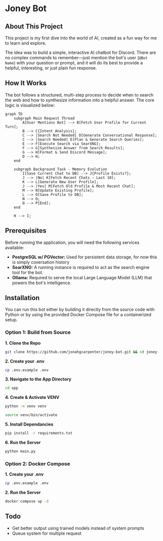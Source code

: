 # Joney Bot

## About This Project

This project is my first dive into the world of AI, created as a fun way for me to learn and explore.

The idea was to build a simple, interactive AI chatbot for Discord. There are no complex commands to remember—just mention the bot's user (`@Bot Name`) with your question or prompt, and it will do its best to provide a helpful, interesting, or just plain fun response.


## How It Works

The bot follows a structured, multi-step process to decide when to search the web and how to synthesize information into a helpful answer. The core logic is visualized below:

```mermaid
graph TD
    subgraph Main Request Thread
        A[User Mentions Bot] --> B[Fetch User Profile for Current Turn];
        B --> C{Intent Analysis};
        C --> |Search Not Needed| D[Generate Conversational Response];
        C --> |Search Needed| E[Plan & Generate Search Queries];
        E --> F[Execute Search via SearXNG];
        F --> G[Synthesize Answer from Search Results];
        G --> H[Format & Send Discord Message];
        D --> H;
    end

    subgraph Background Task - Memory Evolution
        I[Save Current Chat to DB] --> J{Profile Exists?};
        J --> |No| K[Fetch Recent Chats - Last 10];
        K --> L[Generate New User Profile];
        J --> |Yes| M[Fetch Old Profile & Most Recent Chat];
        M --> N[Update Existing Profile];
        L --> O[Save Profile to DB];
        N --> O;
        O --> P[End];
    end

    H --> I;
```

## Prerequisites

Before running the application, you will need the following services available:

* **PostgreSQL w/ PGVector:** Used for persistent data storage, for now this is simply coversation history
* **SearXNG:** A running instance is required to act as the search engine tool for the bot.
* **Ollama:** Required to serve the local Large Language Model (LLM) that powers the bot's intelligence.

## Installation

You can run this bot either by building it directly from the source code with Python or by using the provided Docker Compose file for a containerized setup.

### Option 1: Build from Source

**1. Clone the Repo**
```bash
git clone https://github.com/jonahgcarpenter/joney-bot.git && cd joney-bot
```

**2. Create your .env**
```bash
cp .env.example .env
```

**3. Navigate to the App Directory**
```bash
cd app
```

**4. Create & Activate VENV**
```bash
python -m venv venv
```

```bash
source venv/bin/activate
```

**5. Install Dependancies**
```bash
pip install -r requirements.txt
```

**6. Run the Server**
```bash
python main.py
```

### Option 2: Docker Compose
**1. Create your .env**
```bash
cp .env.example .env
```

**2. Run the Server**
```bash
docker compose up -d
```

## Todo

- Get better output using trained models instead of system prompts
- Queue system for multiple request
